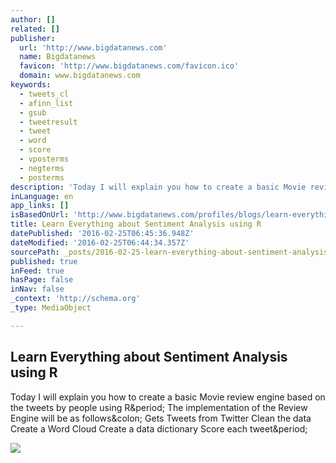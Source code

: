 ```yaml
---
author: []
related: []
publisher:
  url: 'http://www.bigdatanews.com'
  name: Bigdatanews
  favicon: 'http://www.bigdatanews.com/favicon.ico'
  domain: www.bigdatanews.com
keywords:
  - tweets_cl
  - afinn_list
  - gsub
  - tweetresult
  - tweet
  - word
  - score
  - vposterms
  - negterms
  - posterms
description: 'Today I will explain you how to create a basic Movie review engine based on the tweets by people using R. The implementation of the Review Engine will be as follows: Gets Tweets from Twitter Clean the data Create a Word Cloud Create a data dictionary Score each tweet.'
inLanguage: en
app_links: []
isBasedOnUrl: 'http://www.bigdatanews.com/profiles/blogs/learn-everything-about-sentiment-analysis-using-r'
title: Learn Everything about Sentiment Analysis using R
datePublished: '2016-02-25T06:45:36.948Z'
dateModified: '2016-02-25T06:44:34.357Z'
sourcePath: _posts/2016-02-25-learn-everything-about-sentiment-analysis-using-r.md
published: true
inFeed: true
hasPage: false
inNav: false
_context: 'http://schema.org'
_type: MediaObject

---
```

<article style=""><h1>Learn Everything about Sentiment Analysis using R</h1><p>Today I will explain you how to create a basic Movie review engine based on the tweets by people using R&amp;period; The implementation of the Review Engine will be as follows&amp;colon; Gets Tweets from Twitter Clean the data Create a Word Cloud Create a data dictionary Score each tweet&amp;period;</p><img src="http://3.bp.blogspot.com/-PWGzLWOBOSk/VoC8Ox4BGNI/AAAAAAAAFYw/p7pwDDDw6ks/s320/Wordcloud.png" /></article>